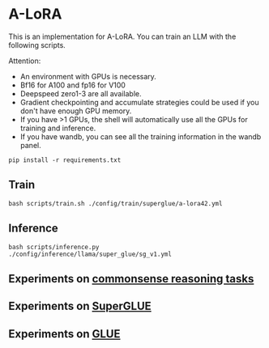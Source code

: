# A-LoRA

This is an implementation for A-LoRA. You can train an LLM with the following scripts. 

Attention: 

+ An environment with GPUs is necessary.
+ Bf16 for A100 and fp16 for V100
+ Deepspeed zero1-3 are all available.
+ Gradient checkpointing and accumulate strategies could be used if you don't have enough GPU memory.
+ If you have >1 GPUs, the shell will automatically use all the GPUs for training and inference.
+ If you have wandb, you can see all the training information in the wandb panel.

```shell
pip install -r requirements.txt
```

## Train

```shell
bash scripts/train.sh ./config/train/superglue/a-lora42.yml
```

## Inference

```shell
bash scripts/inference.py ./config/inference/llama/super_glue/sg_v1.yml
```

## Experiments on [commonsense reasoning tasks](https://github.com/NVlabs/DoRA/tree/main/commonsense_reasoning)
## Experiments on [SuperGLUE](https://super.gluebenchmark.com/)
## Experiments on [GLUE]()
